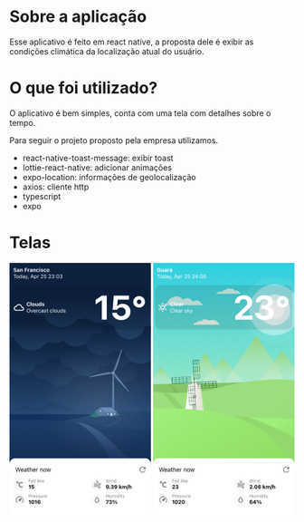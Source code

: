 # Sobre a aplicação

Esse aplicativo é feito em react native, a proposta dele é exibir as condições climática da localização atual do usuário.

# O que foi utilizado?

O aplicativo é bem simples, conta com uma tela com detalhes sobre o tempo.

Para seguir o projeto proposto pela empresa utilizamos.

- react-native-toast-message: exibir toast
- lottie-react-native: adicionar animações
- expo-location:  informações de geolocalização
- axios:  cliente http
- typescript
- expo

# Telas

<p align="center">
  <img src="assets/clouds-example.png" width="250" title="hover text">
  <img src="assets/sunny-example.png" width="250" title="hover text">
</p>
